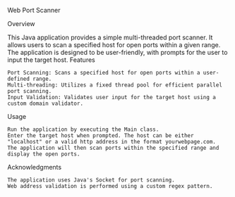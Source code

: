 Web Port Scanner

Overview

This Java application provides a simple multi-threaded port scanner. It allows users to scan a specified host for open ports within a given range. The application is designed to be user-friendly, with prompts for the user to input the target host.
Features

    Port Scanning: Scans a specified host for open ports within a user-defined range.
    Multi-threading: Utilizes a fixed thread pool for efficient parallel port scanning.
    Input Validation: Validates user input for the target host using a custom domain validator.

Usage

    Run the application by executing the Main class.
    Enter the target host when prompted. The host can be either "localhost" or a valid http address in the format yourwebpage.com.
    The application will then scan ports within the specified range and display the open ports.

Acknowledgments

    The application uses Java's Socket for port scanning.
    Web address validation is performed using a custom regex pattern.
